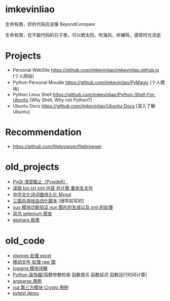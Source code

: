 # imkevinliao
生命有限，好的代码应该像 BeyondCompare

生命有限，在不敲代码的日子里，可以晒太阳，吹海风，听蝉鸣，感受时光流逝

# Projects
- Personal WebSite <https://github.com/imkevinliao/imkevinliao.github.io> [个人网站]
- Python Personal Moudle <https://github.com/imkevinliao/PyMagic> [个人模块]
- Python Linux Shell <https://github.com/imkevinliao/Python-Shell-For-Ubuntu> [Why Shell, Why not Python?]
- Ubuntu Docs <https://github.com/imkevinliao/Ubuntu-Docs> [深入了解 Ubuntu]

# Recommendation
- <https://github.com/filebrowser/filebrowser>

# old_projects
- [PyQt 浅尝辄止（Pyside6）](../magic/projects/pyside6)
- [读取 bin txt xml 内容 并计算 重命名文件](../magic/projects/rename)
- [中华文化诗词曲持久化 Mysql](../magic/projects/poem)
- [三国杀游戏自动化脚本](../magic/projects/sanguosha) [很早前写的]
- [yuv 模块功能验证 yuv 图片的生成以及 xml 的处理](../magic/projects/yuv_module)
- [风鸟 selenium 爬虫](../magic/projects/fengniao)
- [akshare 股票](../magic/projects/stock)

# old_code
- [xlwings 处理 excel](../magic/code/xlwings)
- [移动文件 处理 raw 图](../magic/code/move_files)
- [logging 模块详解](../magic/code/my_logging.py)
- [Python 装饰器](../magic/code/my_wrapper.py)[函数参数检查 函数提示 函数延迟 函数运行时间计算]
- [argparse 用例](../magic/code/argparse.py)
- [rsa 第三方模块 Crypto 用例](../magic/code/rsa.py)
- [pytest demo](../magic/code/my_pytest.py)

